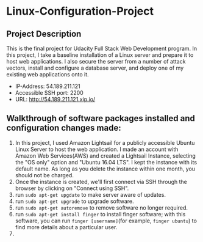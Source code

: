 # Linux-Configuration-Project
## Project Description
This is the final project for Udacity Full Stack Web Development program. In this project, I take a baseline installation of a Linux server and prepare it to host web applications. I also secure the server from a number of attack vectors, install and configure a database server, and deploy one of my existing web applications onto it.

- IP-Address: 54.189.211.121
- Accessible SSH port: 2200
- URL: http://54.189.211.121.xip.io/

## Walkthrough of software packages installed and configuration changes made:
1. In this project, I used Amazon Lightsail for a publicly accessible Ubuntu Linux Server to host the web application. I made an account with Amazon Web Services(AWS) and created a Lightsail Instance, selecting the "OS only" option and "Ubuntu 16.04 LTS". I kept the instance with its default name. As long as you delete the instance within one month, you should not be charged.
2. Once the instance is created, we'll first connect via SSH through the browser by clicking on "Connect using SSH".
3. run `sudo apt-get upgdate` to make server aware of updates.
4. run `sudo apt-get upgrade` to upgrade software.
5. run `sudo apt-get autoremove` to remove software no longer required.
6. run `sudo apt-get install finger` to install finger software; with this software, you can run `finger [username]`(for example, `finger ubuntu`) to find more details about a particular user.
7. 
